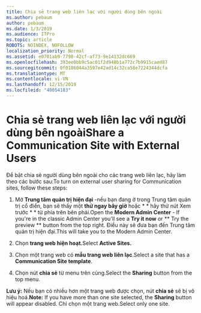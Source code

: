 ```yaml
---
title: Chia sẻ trang web liên lạc với người dùng bên ngoài
ms.author: pebaum
author: pebaum
ms.date: 1/3/2019
ms.audience: ITPro
ms.topic: article
ROBOTS: NOINDEX, NOFOLLOW
localization_priority: Normal
ms.assetid: e0701ab9-7798-42cf-af73-9e14132dc669
ms.openlocfilehash: 393ee0bb9c5ac01f2d948b1a772c7b9915caed87
ms.sourcegitcommit: 0f0186044a3597e42ad14c32ca58e7224344dcfa
ms.translationtype: MT
ms.contentlocale: vi-VN
ms.lasthandoff: 12/15/2019
ms.locfileid: "40054183"
---
```

# <a name="share-a-communication-site-with-external-users"></a><span data-ttu-id="be971-102">Chia sẻ trang web liên lạc với người dùng bên ngoài</span><span class="sxs-lookup"><span data-stu-id="be971-102">Share a Communication Site with External Users</span></span>

<span data-ttu-id="be971-103">Để bật chia sẻ người dùng bên ngoài cho các trang web liên lạc, hãy làm theo các bước sau:</span><span class="sxs-lookup"><span data-stu-id="be971-103">To turn on external user sharing for Communication sites, follow these steps:</span></span> 
  
1. <span data-ttu-id="be971-104">Mở **Trung tâm quản trị hiện đại** -nếu bạn đang ở trong Trung tâm quản trị cổ điển, bạn sẽ thấy một **thử ngay bây giờ** hoặc \* \* hãy thử nút Xem trước \* \* từ phía trên bên phải.</span><span class="sxs-lookup"><span data-stu-id="be971-104">Open the **Modern Admin Center** - If you're in the classic Admin Center you'll see a **Try it now** or \*\* Try the preview \*\* button from the top right.</span></span> <span data-ttu-id="be971-105">Điều này sẽ đưa bạn đến Trung tâm quản trị hiện đại.</span><span class="sxs-lookup"><span data-stu-id="be971-105">This will take you to the Modern Admin Center.</span></span> 
  
2. <span data-ttu-id="be971-106">Chọn **trang web hiện hoạt.**</span><span class="sxs-lookup"><span data-stu-id="be971-106">Select **Active Sites.**</span></span>
  
3. <span data-ttu-id="be971-107">Chọn một trang web có **mẫu trang web liên lạc**.</span><span class="sxs-lookup"><span data-stu-id="be971-107">Select a site that has a **Communication Site template**.</span></span> 
  
4. <span data-ttu-id="be971-108">Chọn nút **chia sẻ** từ menu trên cùng.</span><span class="sxs-lookup"><span data-stu-id="be971-108">Select the **Sharing** button from the top menu.</span></span> 
  
 <span data-ttu-id="be971-109">**Lưu ý:** Nếu bạn có nhiều hơn một trang web được chọn, nút **chia sẻ** sẽ bị vô hiệu hoá.</span><span class="sxs-lookup"><span data-stu-id="be971-109">**Note:** If you have more than one site selected, the **Sharing** button will appear disabled.</span></span> <span data-ttu-id="be971-110">Chỉ chọn một trang web.</span><span class="sxs-lookup"><span data-stu-id="be971-110">Select only one site.</span></span> 
  

